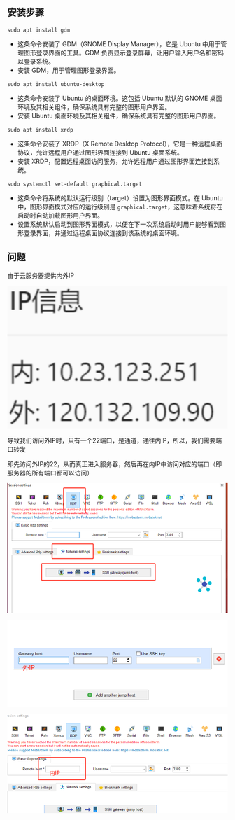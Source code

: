## 安装步骤

```
sudo apt install gdm
```

- 这条命令安装了 GDM（GNOME Display Manager），它是 Ubuntu 中用于管理图形登录界面的工具。GDM 负责显示登录屏幕，让用户输入用户名和密码以登录系统。
- 安装 GDM，用于管理图形登录界面。

```
sudo apt install ubuntu-desktop
```

- 这条命令安装了 Ubuntu 的桌面环境。这包括 Ubuntu 默认的 GNOME 桌面环境及其相关组件，确保系统具有完整的图形用户界面。
- 安装 Ubuntu 桌面环境及其相关组件，确保系统具有完整的图形用户界面。

```
sudo apt install xrdp
```

- 这条命令安装了 XRDP（X Remote Desktop Protocol），它是一种远程桌面协议，允许远程用户通过图形界面连接到 Ubuntu 桌面系统。
- 安装 XRDP，配置远程桌面访问服务，允许远程用户通过图形界面连接到系统。

```
sudo systemctl set-default graphical.target
```

- 这条命令将系统的默认运行级别（target）设置为图形界面模式。在 Ubuntu 中，图形界面模式对应的运行级别是 `graphical.target`，这意味着系统将在启动时自动加载图形用户界面。
- 设置系统默认启动到图形界面模式，以便在下一次系统启动时用户能够看到图形登录界面，并通过远程桌面协议连接到该系统的桌面环境。

## 问题

由于云服务器提供内外IP

![image-20240429173329427](%E6%9C%8D%E5%8A%A1%E5%99%A8%E5%AE%89%E8%A3%85%E6%A1%8C%E9%9D%A2.assets/image-20240429173329427.png)



导致我们访问外IP时，只有一个22端口，是通道，通往内IP，所以，我们需要端口转发

即先访问外IP的22，从而真正进入服务器，然后再在内IP中访问对应的端口（即服务器的所有端口都可以访问）

![image-20240429173541316](%E6%9C%8D%E5%8A%A1%E5%99%A8%E5%AE%89%E8%A3%85%E6%A1%8C%E9%9D%A2.assets/image-20240429173541316.png)

![image-20240429173621409](%E6%9C%8D%E5%8A%A1%E5%99%A8%E5%AE%89%E8%A3%85%E6%A1%8C%E9%9D%A2.assets/image-20240429173621409.png)

![image-20240429173649935](%E6%9C%8D%E5%8A%A1%E5%99%A8%E5%AE%89%E8%A3%85%E6%A1%8C%E9%9D%A2.assets/image-20240429173649935.png)